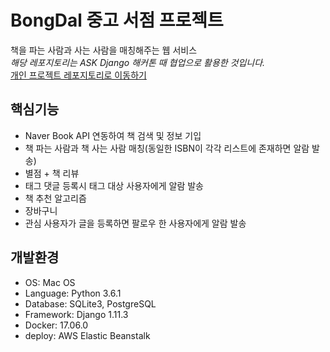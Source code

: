 # BongDal 중고 서점 프로젝트
책을 파는 사람과 사는 사람을 매칭해주는 웹 서비스 <br />
*해당 레포지토리는 ASK Django 해커톤 때 협업으로 활용한 것입니다.* <br />
[개인 프로젝트 레포지토리로 이동하기](https://github.com/Monaegi/bbungsang-UsedBookStore)

## 핵심기능
- Naver Book API 연동하여 책 검색 및 정보 기입
- 책 파는 사람과 책 사는 사람 매칭(동일한 ISBN이 각각 리스트에 존재하면 알람 발송)
- 별점 + 책 리뷰
- 태그 댓글 등록시 태그 대상 사용자에게 알람 발송
- 책 추천 알고리즘
- 장바구니
- 관심 사용자가 글을 등록하면 팔로우 한 사용자에게 알람 발송

## 개발환경
- OS: Mac OS
- Language: Python 3.6.1
- Database: SQLite3, PostgreSQL
- Framework: Django 1.11.3
- Docker: 17.06.0
- deploy: AWS Elastic Beanstalk
